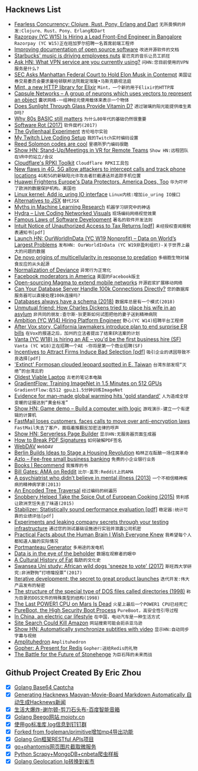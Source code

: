 ## Hacknews List


- [Fearless Concurrency: Clojure, Rust, Pony, Erlang and Dart](https://sites.google.com/a/athaydes.com/renato-athaydes/posts/fearlessconcurrencyhowclojurerustponyerlanganddartletyouachievethat)  `无所畏惧的并发:Clojure、Rust、Pony、Erlang和Dart`
- [Razorpay (YC W15) Is Hiring a Lead Front-End Engineer in Bangalore](item?id=19250016)  `Razorpay (YC W15)正在班加罗尔招聘一名首席前端工程师`
- [Improving documentation of open source software](https://www.futurice.com/blog/improving-documentation-of-open-source-software/)  `改进开源软件的文档`
- [Starbucks&#39; music is driving employees nuts](https://www.cbc.ca/radio/thecurrent/the-current-for-february-25-2019-1.5032165/starbucks-music-is-driving-employees-nuts-a-writer-says-it-s-a-workers-rights-issue-1.5028163)  `星巴克的音乐让员工抓狂`
- [Ask HN: What VPN service are you currently using?](item?id=19242058)  `问HN:您目前使用的VPN服务是什么?`
- [SEC Asks Manhattan Federal Court to Hold Elon Musk in Contempt](https://www.wsj.com/articles/sec-asks-manhattan-federal-court-to-hold-elon-musk-in-contempt-11551137500)  `美国证券交易委员会要求曼哈顿联邦法院裁定埃隆•马斯克藐视法庭`
- [Mint, a new HTTP library for Elixir](https://elixir-lang.org/blog/2019/02/25/mint-a-new-http-library-for-elixir/)  `Mint，一个新的用于Elixir的HTTP库`
- [Capsule Networks – A group of neurons which uses vectors to represent an object](https://theailearner.com/2019/01/21/capsule-networks/)  `囊状网络-一组神经元使用载体来表示一个物体`
- [Does Sunlight Through Glass Provide Vitamin D?](https://www.nytimes.com/2019/02/08/well/live/does-sunlight-through-glass-provide-vitamin-d.html)  `透过玻璃的阳光能提供维生素D吗?`
- [Why 80s BASIC still matters](https://blog.usejournal.com/why-80s-basic-still-matters-1c17de5768fa)  `为什么80年代的基础仍然很重要`
- [Software Rot (2017)](https://geoff.greer.fm/2017/02/28/software-rot/)  `软件腐朽(2017)`
- [The Gyllenhaal Experiment](https://pudding.cool/2019/02/gyllenhaal/)  `吉伦哈尔实验`
- [My Twitch Live Coding Setup](https://medium.com/@suzhinton/my-twitch-live-coding-setup-b2516672fb21)  `我的Twitch实时编码设置`
- [Reed Solomon codes are cool](https://djhworld.github.io/post/2019/02/24/reed-solomon-codes-are-cool/)  `里德所罗门编码很酷`
- [Show HN: Stand-Up/Meetings in VR for Remote Teams](https://portalspaces.com/)  `Show HN:远程团队在VR中的站立/会议`
- [Cloudflare&#39;s RPKI Toolkit](https://blog.cloudflare.com/cloudflares-rpki-toolkit/)  `Cloudflare RPKI工具包`
- [New flaws in 4G, 5G allow attackers to intercept calls and track phone locations](https://techcrunch.com/2019/02/24/new-4g-5g-security-flaws/)  `4G和5G的新缺陷允许攻击者拦截通话并追踪手机位置`
- [Huawei Frightens Europe&#39;s Data Protectors. America Does, Too](https://www.bloomberg.com/news/articles/2019-02-24/huawei-frightens-europe-s-data-protectors-america-does-too)  `华为吓坏了欧洲的数据保护机构。美国也`
- [Linux kernel: Add io_uring IO interface](http://git.kernel.dk/cgit/linux-block/commit/?h=for-next&amp;id=8923ebc04818fcb506829591aa8704baefd661ec)  `Linux内核:增加io_uring IO接口`
- [Alternatives to JSX](https://blog.bloomca.me/2019/02/23/alternatives-to-jsx.html)  `替代JSX`
- [Myths in Machine Learning Research](https://crazyoscarchang.github.io/2019/02/16/seven-myths-in-machine-learning-research/)  `机器学习研究中的神话`
- [Hydra – Live Coding Networked Visuals](https://hydra-editor.glitch.me)  `现场编码网络视觉效果`
- [Famous Laws of Software Development](https://www.timsommer.be/famous-laws-of-software-development/)  `著名的软件开发法则`
- [Intuit Notice of Unauthorized Access to Tax Returns [pdf]](https://ago.vermont.gov/wp-content/uploads/2019/02/2019-02-22-Intuit-Notice-of-Data-Breach-to-Consumers.pdf)  `未经授权查阅报税表通知书[pdf]`
- [Launch HN: OurWorldInData (YC W19 Nonprofit) – Data on World’s Largest Problems](item?id=19247821)  `发布HN: OurWorldInData (YC W19非盈利组织)-关于世界上最大的问题的数据`
- [De novo origins of multicellularity in response to predation](https://www.nature.com/articles/s41598-019-39558-8)  `多细胞生物对捕食反应的从头起源`
- [Normalization of Deviance](https://foone.wordpress.com/2019/02/14/normalization-of-deviance/)  `异常行为正常化`
- [Facebook moderators in America](https://www.theverge.com/2019/2/25/18229714/cognizant-facebook-content-moderator-interviews-trauma-working-conditions-arizona)  `美国的Facebook版主`
- [Open-sourcing Magma to extend mobile networks](https://code.fb.com/open-source/magma/)  `开源岩浆扩展移动网络`
- [Can Your Database Server Handle 100k Connections Directly?](https://www.percona.com/blog/2019/02/25/mysql-challenge-100k-connections/)  `您的数据库服务器可以直接处理100k连接吗?`
- [Databases always have a schema (2018)](https://utcc.utoronto.ca/~cks/space/blog/programming/DatabasesAlwaysSchemas)  `数据库总是有一个模式(2018)`
- [Unmutual friend: How Charles Dickens tried to place his wife in an asylum](https://www.the-tls.co.uk/articles/public/charles-catherine-dickens-asylum/)  `非共同的朋友:查尔斯·狄更斯如何试图把他的妻子送到精神病院`
- [Ambition (YC W14) Hiring Platform Engineer](https://ambition.com/career/opportunity/platform-engineer/)  `野心(YC W14)招聘平台工程师`
- [After Vox story, California lawmakers introduce plan to end surprise ER bills](https://www.vox.com/2019/2/24/18236482/zuckerberg-hospital-surprise-bills-california)  `在Vox的报道之后，加州的立法者提出了结束ER法案的计划`
- [Vanta (YC W18) is hiring an AE – you&#39;d be the first business hire (SF)](https://vanta.com/jobs/sales)  `Vanta (YC W18)正在招聘一个AE -你将是第一个商业招聘(SF)`
- [Incentives to Attract Firms Induce Bad Selection [pdf]](http://www.economics.uci.edu/~aglazer/TaxIncentivesInefficient.pdf)  `吸引企业的诱因导致不良选择[pdf]`
- [&#39;Extinct&#39; Formosan clouded leopard spotted in E. Taiwan](https://www.taiwannews.com.tw/en/news/3644433)  `台湾东部发现“灭绝”的台湾云豹`
- [Oldest Viable Laptop](https://geoff.greer.fm/2017/01/23/oldest-viable-laptop/)  `古老的笔记本电脑`
- [GradientFlow: Training ImageNet in 1.5 Minutes on 512 GPUs](https://arxiv.org/abs/1902.06855)  `GradientFlow:在512 gpu上1.5分钟训练ImageNet`
- [Evidence for man-made global warming hits &#39;gold standard&#39;](https://www.reuters.com/article/us-climatechange-temperatures/evidence-for-man-made-global-warming-hits-gold-standard-scientists-idUSKCN1QE1ZU)  `人为造成全球变暖的证据达到“黄金标准”`
- [Show HN: Game demo – Build a computer with logic](http://www.adventuresinlogicland.com/web-demo)  `游戏演示-建立一个有逻辑的计算机`
- [FastMail loses customers, faces calls to move over anti-encryption laws](https://www.itnews.com.au/news/fastmail-loses-customers-faces-calls-to-move-over-anti-encryption-laws-519783)  `FastMail失去了客户，面临着推翻反加密法律的呼声`
- [Show HN: Serverless Page Builder](https://goandtalk.github.io)  `显示HN:无服务器页面生成器`
- [How to Break PDF Signatures](https://www.pdf-insecurity.org/)  `如何破解PDF签名`
- [WebDAV](http://webdav.org/)  `WebDAV`
- [Berlin Builds Ideas to Stage a Housing Revolution](https://www.citylab.com/equity/2019/02/berlin-germany-housing-rent-how-much-price-landlord-policies/582898/)  `柏林正在酝酿一场住房革命`
- [Azlo – Fee-free small business banking](https://www.azlo.com/)  `免费的小企业银行业务`
- [Books I Recommend](https://blog.jessfraz.com/post/books/)  `我推荐的书`
- [Bill Gates: AMA on Reddit](https://www.reddit.com/r/IAmA/comments/aunv58/im_bill_gates_cochair_of_the_bill_melinda_gates/)  `比尔·盖茨:Reddit上的AMA`
- [A psychiatrist who didn’t believe in mental illness (2013)](https://aeon.co/essays/the-psychiatrist-who-didn-t-believe-in-mental-illness)  `一个不相信精神疾病的精神病学家(2013)`
- [An Encoded Tree Traversal](https://research.swtch.com/treenum)  `经过编码的树遍历`
- [Snobbery Helped Take the Spice Out of European Cooking (2015)](https://www.npr.org/sections/thesalt/2015/03/26/394339284/how-snobbery-helped-take-the-spice-out-of-european-cooking)  `势利感让欧洲烹饪失去了味道(2015)`
- [Stabilizer: Statistically sound performance evaluation [pdf]](https://people.cs.umass.edu/~emery/pubs/stabilizer-asplos13.pdf)  `稳定器:统计可靠的业绩评估[pdf]`
- [Experiments and leaking company secrets through your testing infrastructure](https://blog.jonlu.ca/posts/experiments-and-growth-hacking?ref=hackernews)  `通过您的测试基础设施进行实验并泄露公司机密`
- [Practical Facts about the Human Brain I Wish Everyone Knew](https://leowid.com/brain-facts/)  `我希望每个人都知道人脑的实际情况`
- [Portmanteau Generator](https://www.punchlinedesign.net/pun_generator)  `多用途的发电机`
- [Data is in the eye of the beholder](https://sites.uw.edu/bevanseries/2018/02/28/data-is-in-the-eye-of-the-beholder/)  `数据在观察者的眼中`
- [A Cultural History of Fat](https://www.historytoday.com/reviews/weight-world)  `脂肪的文化史`
- [Swansea Uni study: African wild dogs &#39;sneeze to vote&#39; (2017)](https://www.bbc.co.uk/news/uk-wales-41161664)  `斯旺西大学研究:非洲野狗“打喷嚏投票”(2017)`
- [Iterative development: the secret to great product launches](https://www.mindk.com/blog/iterative-development/)  `迭代开发:伟大产品发布的秘密`
- [The structure of the special type of DOS files called directories (1998)](http://averstak.tripod.com/fatdox/dir.htm)  `称为目录的DOS文件的特殊类型的结构(1998)`
- [The Last POWER1 CPU on Mars Is Dead](https://www.talospace.com/2019/02/the-last-power1-on-mars-is-dead.html)  `火星上最后一个POWER1 CPU已经死亡`
- [PureBoot, the High Security Boot Process](https://puri.sm/posts/pureboot-the-high-security-boot-process/)  `PureBoot，高安全性引导过程`
- [In China, an electric car lifestyle](https://www.cbsnews.com/news/in-china-an-electric-car-lifestyle-60-minutes/)  `在中国，电动汽车是一种生活方式`
- [Site Search Could Kill Amazon](https://www.mytotalretail.com/article/how-site-search-could-kill-amazon/)  `网站搜索可能会扼杀亚马逊`
- [Show HN: Automatically synchronize subtitles with video](https://github.com/smacke/subsync)  `显示HN:自动同步字幕与视频`
- [Amplituhedron](https://en.wikipedia.org/wiki/Amplituhedron)  `Amplituhedron`
- [Gopher: A Present for Redis](http://antirez.com/news/127)  `Gopher:送给Redis的礼物`
- [The Battle for the Future of Stonehenge](https://www.theguardian.com/uk-news/2019/feb/08/the-battle-for-the-future-of-stonehenge)  `为巨石阵的未来而战`

## Github Project Created By Eric Zhou

- [x] [Golang Base64 Captcha](https://github.com/mojocn/base64Captcha)
- [x] [Generating Hacknews Maoyan-Movie-Board Markdown Automatically 自动生成Hacknews新闻](https://github.com/dejavuzhou/md-genie)
- [x] [生活大爆炸-谢尔顿-剪刀石头布-百度智能音箱](https://github.com/mojocn/dueros-bang-game)
- [x] [Golang Beego网站 mojotv.cn](https://github.com/mojocn/www.mojotv.cn)
- [x] [使用go标准库,log信息到钉钉群](https://github.com/mojocn/dooger)
- [x] [Forked from fogleman/primitive增加mp4导出功能](https://github.com/mojocn/primitive)
- [x] [Golang Gin框架RESTful APIs项目](https://github.com/JJJJJJJerk/ezier-golang-web-api-framework)
- [x] [go+phantomjs网页图片截取微服务](https://github.com/mojocn/screen_shot)
- [x] [Python Scrapy+MongoDB+cnbeta爬虫样板](https://github.com/mojocn/scrapy_mongodb_boilerplate_cnbeta)
- [x] [Golang Geolocation Ip转换到省市](https://github.com/mojocn/ip2location)